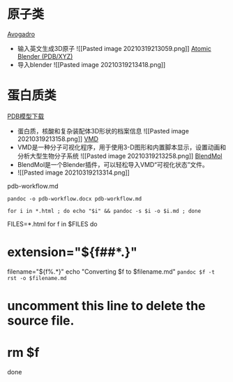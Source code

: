 # 原子类
[Avogadro](https://avogadro.cc/)
- 输入英文生成3D原子
![[Pasted image 20210319213059.png]]
[ Atomic Blender (PDB/XYZ)](https://docs.blender.org/manual/en/2.92/addons/import_export/mesh_atomic.html)
- 导入blender
![[Pasted image 20210319213418.png]]
# 蛋白质类
[PDB模型下载](https://www.rcsb.org/)
- 蛋白质，核酸和复杂装配体3D形状的档案信息
![[Pasted image 20210319213158.png]]
[VMD](https://www.ks.uiuc.edu/Development/Download/download.cgi?PackageName=VMD)
- VMD是一种分子可视化程序，用于使用3-D图形和内置脚本显示，设置动画和分析大型生物分子系统
![[Pasted image 20210319213258.png]]
[BlendMol](https://durrantlab.pitt.edu/blendmol/)
- BlendMol是一个Blender插件，可以轻松导入VMD“可视化状态”文件。
- ![[Pasted image 20210319213314.png]]




pdb-workflow.md
```
pandoc -o pdb-workflow.docx pdb-workflow.md
```


```
for i in *.html ; do echo "$i" && pandoc -s $i -o $i.md ; done
```

FILES=*.html
for f in $FILES
do
  # extension="${f##*.}"
  filename="${f%.*}"
  echo "Converting $f to $filename.md"
  `pandoc $f -t rst -o $filename.md`
  # uncomment this line to delete the source file.
  # rm $f
done